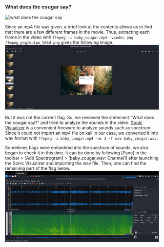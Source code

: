 
### What does the cougar say?

![what does the cougar say](https://github.com/Hed6eH0g/ctf/blob/main/2023/byuctf/forencics/what_does_the_cougar_say/figs/what_does_the_cougar_say_0.png)


Since an mp4 file was given, a brief look at the contents allows us to find that there are a few different frames in the movie.
Thus, extracting each frame in the video with `ffmpeg -i baby_cougar.mp4 -vcodec png ffmpeg_png/outpu_%06d.png` gives the following image.
![flag1](https://github.com/Hed6eH0g/ctf/blob/main/2023/byuctf/forencics/what_does_the_cougar_say/figs/ffmpeg.png)

But it was not the correct flag.
So, we reviewed the statement "What does the cougar say?" and tried to analyze the sounds in the video.
[Sonic Visualizer](https://www.sonicvisualiser.org/) is a convenient freeware to analyze sounds such as spectrum.
Since it could not import an mp4 file on kali in our case, we converted it into wav format with `ffmpeg -i baby_cougar.mp4 -ac 2 -f wav baby_cougar.wav`.

Sometimes flags were embedded into the spectrum of sounds, we also began to check it in this time.
It can be done by following [Pane] in the toolbar > [Add Spectrogram] > [baby_cougar.wav: Channel1] after launching the Sonic Visualizer and importing the wav file.
Then, one can find the remaining part of the flag below.
![flag2](https://github.com/Hed6eH0g/ctf/blob/main/2023/byuctf/forencics/what_does_the_cougar_say/figs/sonic_visualizer.png)
